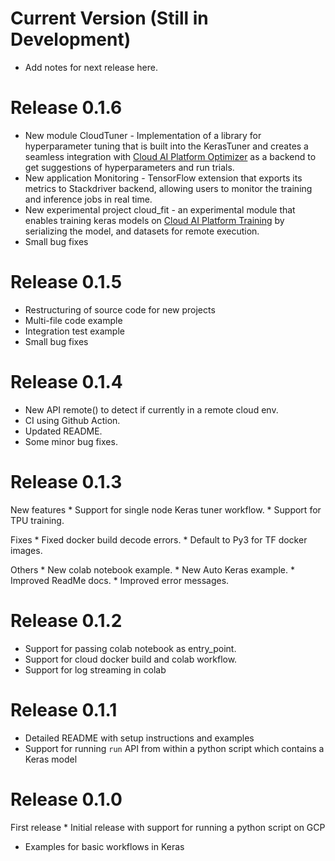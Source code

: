 # Current Version (Still in Development)

*   Add notes for next release here.

# Release 0.1.6

*   New module CloudTuner - Implementation of a library for hyperparameter
    tuning that is built into the KerasTuner and creates a seamless integration
    with
    [Cloud AI Platform Optimizer](https://cloud.google.com/ai-platform/optimizer/docs/overview)
    as a backend to get suggestions of hyperparameters and run trials.
*   New application Monitoring - TensorFlow extension that exports its metrics
    to Stackdriver backend, allowing users to monitor the training and inference
    jobs in real time.
*   New experimental project cloud_fit - an experimental module that enables
    training keras models on
    [Cloud AI Platform Training](https://cloud.google.com/ai-platform/training/docs/overview)
    by serializing the model, and datasets for remote execution.
*   Small bug fixes

# Release 0.1.5

*   Restructuring of source code for new projects
*   Multi-file code example
*   Integration test example
*   Small bug fixes

# Release 0.1.4

*   New API remote() to detect if currently in a remote cloud env.
*   CI using Github Action.
*   Updated README.
*   Some minor bug fixes.

# Release 0.1.3

New features * Support for single node Keras tuner workflow. * Support for TPU
training.

Fixes * Fixed docker build decode errors. * Default to Py3 for TF docker images.

Others * New colab notebook example. * New Auto Keras example. * Improved ReadMe
docs. * Improved error messages.

# Release 0.1.2

*   Support for passing colab notebook as entry_point.
*   Support for cloud docker build and colab workflow.
*   Support for log streaming in colab

# Release 0.1.1

*   Detailed README with setup instructions and examples
*   Support for running `run` API from within a python script which contains a
    Keras model

# Release 0.1.0

First release * Initial release with support for running a python script on GCP
* Examples for basic workflows in Keras
